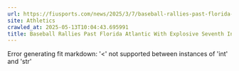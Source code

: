```yaml
---
url: https://fiusports.com/news/2025/3/7/baseball-rallies-past-florida-atlantic-with-explosive-seventh-inning-in-series-opener.aspx
site: Athletics
crawled_at: 2025-05-13T10:04:43.695991
title: Baseball Rallies Past Florida Atlantic With Explosive Seventh Inning in Series Opener - FIU Athletics
---
```


Error generating fit markdown: '<' not supported between instances of 'int' and 'str'